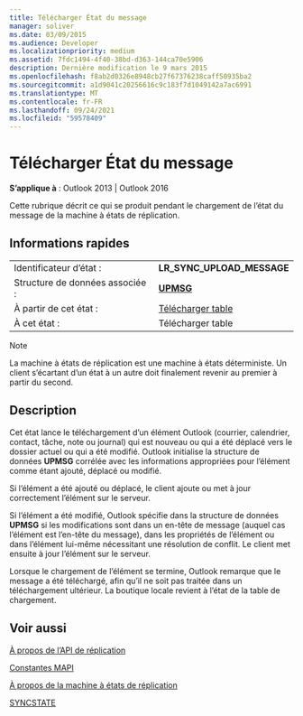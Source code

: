 ```yaml
---
title: Télécharger État du message
manager: soliver
ms.date: 03/09/2015
ms.audience: Developer
ms.localizationpriority: medium
ms.assetid: 7fdc1494-4f40-38bd-d363-144ca70e5906
description: Dernière modification le 9 mars 2015
ms.openlocfilehash: f8ab2d0326e8948cb27f67376238caff50935ba2
ms.sourcegitcommit: a1d9041c20256616c9c183f7d1049142a7ac6991
ms.translationtype: MT
ms.contentlocale: fr-FR
ms.lasthandoff: 09/24/2021
ms.locfileid: "59578409"
---
```

# <a name="upload-message-state"></a>Télécharger État du message

  
  
**S’applique à** : Outlook 2013 | Outlook 2016 
  
 Cette rubrique décrit ce qui se produit pendant le chargement de l’état du message de la machine à états de réplication. 
  
## <a name="quick-info"></a>Informations rapides

|||
|:-----|:-----|
|Identificateur d’état :  <br/> |**LR_SYNC_UPLOAD_MESSAGE** <br/> |
|Structure de données associée :  <br/> |**[UPMSG](upmsg.md)** <br/> |
|À partir de cet état :  <br/> |[Télécharger table](upload-table-state.md) <br/> |
|À cet état :  <br/> |Télécharger table  <br/> |
   
> [!NOTE]
> La machine à états de réplication est une machine à états déterministe. Un client s’écartant d’un état à un autre doit finalement revenir au premier à partir du second. 
  
## <a name="description"></a>Description

Cet état lance le téléchargement d’un élément Outlook (courrier, calendrier, contact, tâche, note ou journal) qui est nouveau ou qui a été déplacé vers le dossier actuel ou qui a été modifié. Outlook initialise la structure de données **UPMSG** corrélée avec les informations appropriées pour l’élément comme étant ajouté, déplacé ou modifié. 
  
Si l’élément a été ajouté ou déplacé, le client ajoute ou met à jour correctement l’élément sur le serveur. 
  
Si l’élément a été modifié, Outlook spécifie dans la structure de données **UPMSG** si les modifications sont dans un en-tête de message (auquel cas l’élément est l’en-tête du message), dans les propriétés de l’élément ou dans l’élément lui-même nécessitant une résolution de conflit. Le client met ensuite à jour l’élément sur le serveur. 
  
Lorsque le chargement de l’élément se termine, Outlook remarque que le message a été téléchargé, afin qu’il ne soit pas traitée dans un téléchargement ultérieur. La boutique locale revient à l’état de la table de chargement.
  
## <a name="see-also"></a>Voir aussi



[À propos de l’API de réplication](about-the-replication-api.md)
  
[Constantes MAPI](mapi-constants.md)
  
[À propos de la machine à états de réplication](about-the-replication-state-machine.md)
  
[SYNCSTATE](syncstate.md)

